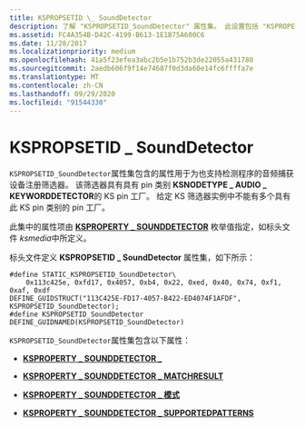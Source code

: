 ```yaml
---
title: KSPROPSETID \_ SoundDetector
description: 了解 "KSPROPSETID_SoundDetector" 属性集。 此设置包括 "KSPROPERTY \_ SOUNDDETECTOR \_ " 和 " \_ 模式" 和 \_ MATCHRESULT 属性。
ms.assetid: FC4A354B-D42C-4199-B613-1E1B75A600C6
ms.date: 11/28/2017
ms.localizationpriority: medium
ms.openlocfilehash: 41a5f23efea3abc2b5e1b752b3de22055a431780
ms.sourcegitcommit: 2aedb606f9f14e74687f0d3da60e14fc6ffffa7e
ms.translationtype: MT
ms.contentlocale: zh-CN
ms.lasthandoff: 09/29/2020
ms.locfileid: "91544330"
---
```

# <a name="kspropsetid_sounddetector"></a>KSPROPSETID \_ SoundDetector


`KSPROPSETID_SoundDetector`属性集包含的属性用于为也支持检测程序的音频捕获设备注册筛选器。 该筛选器具有具有 pin 类别 **KSNODETYPE \_ AUDIO \_ KEYWORDDETECTOR**的 KS pin 工厂。 给定 KS 筛选器实例中不能有多个具有此 KS pin 类别的 pin 工厂。

此集中的属性项由 [**KSPROPERTY \_ SOUNDDETECTOR**](ksproperty-sounddetector.md) 枚举值指定，如标头文件 *ksmedia*中所定义。

标头文件定义 **KSPROPSETID \_ SoundDetector** 属性集，如下所示：

``` syntax
#define STATIC_KSPROPSETID_SoundDetector\
    0x113c425e, 0xfd17, 0x4057, 0xb4, 0x22, 0xed, 0x40, 0x74, 0xf1, 0xaf, 0xdf
DEFINE_GUIDSTRUCT("113C425E-FD17-4057-B422-ED4074F1AFDF", KSPROPSETID_SoundDetector);
#define KSPROPSETID_SoundDetector DEFINE_GUIDNAMED(KSPROPSETID_SoundDetector)
```

`KSPROPSETID_SoundDetector`属性集包含以下属性：

-   [**KSPROPERTY \_ SOUNDDETECTOR \_**](ksproperty-sounddetector-armed.md)

-   [**KSPROPERTY \_ SOUNDDETECTOR \_ MATCHRESULT**](ksproperty-sounddetector-matchresult.md)

-   [**KSPROPERTY \_ SOUNDDETECTOR \_ 模式**](ksproperty-sounddetector-patterns.md)

-   [**KSPROPERTY \_ SOUNDDETECTOR \_ SUPPORTEDPATTERNS**](ksproperty-sounddetector-supportedpatterns.md)

 

 





